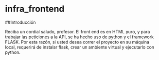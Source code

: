 # infra_frontend
##Introducción

Reciba un cordial saludo, profesor. El front end es en HTML puro, y para trabajar las peticiones a la API, se ha hecho uso de python y el framework FLASK. Por esta razón, si usted desea correr el proyecto en su máquina local, requerirá de instalar flask, crear un ambiente virtual y ejecutarlo con python.

